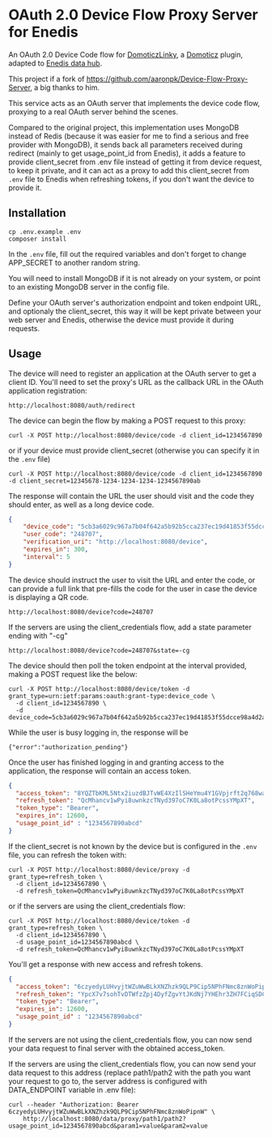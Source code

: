 OAuth 2.0 Device Flow Proxy Server for Enedis
=============================================

An OAuth 2.0 Device Code flow for [DomoticzLinky](https://github.com/guillaumezin/DomoticzLinky), a [Domoticz](https://www.domoticz.com/) plugin, adapted to [Enedis data hub](https://datahub-enedis.fr).

This project if a fork of https://github.com/aaronpk/Device-Flow-Proxy-Server, a big thanks to him.

This service acts as an OAuth server that implements the device code flow, proxying to a real OAuth server behind the scenes.

Compared to the original project, this implementation uses MongoDB instead of Redis (because it was easier for me to find a serious and free provider with MongoDB), it sends back all parameters received during redirect (mainly to get usage_point_id from Enedis), it adds a feature to provide client_secret from .env file instead of getting it from device request, to keep it private, and it can act as a proxy to add this client_secret from `.env` file to Enedis when refreshing tokens, if you don't want the device to provide it.

Installation
------------

```
cp .env.example .env
composer install
```

In the `.env` file, fill out the required variables and don't forget to change APP_SECRET to another random string.

You will need to install MongoDB if it is not already on your system, or point to an existing MongoDB server in the config file.

Define your OAuth server's authorization endpoint and token endpoint URL, and optionaly the client_secret, this way it will be kept private between your web server and Enedis, otherwise the device must provide it during requests.


Usage
-----

The device will need to register an application at the OAuth server to get a client ID. You'll need to set the proxy's URL as the callback URL in the OAuth application registration:

```
http://localhost:8080/auth/redirect
```

The device can begin the flow by making a POST request to this proxy:

```
curl -X POST http://localhost:8080/device/code -d client_id=1234567890
```

or if your device must provide client_secret (otherwise you can specify it in the `.env` file)

```
curl -X POST http://localhost:8080/device/code -d client_id=1234567890 -d client_secret=12345678-1234-1234-1234-1234567890ab
```

The response will contain the URL the user should visit and the code they should enter, as well as a long device code.

```json
{
    "device_code": "5cb3a6029c967a7b04f642a5b92b5cca237ec19d41853f55dcce98a4d2aa528f",
    "user_code": "248707",
    "verification_uri": "http://localhost:8080/device",
    "expires_in": 300,
    "interval": 5
}
```

The device should instruct the user to visit the URL and enter the code, or can provide a full link that pre-fills the code for the user in case the device is displaying a QR code.

`http://localhost:8080/device?code=248707`

If the servers are using the client_credentials flow, add a state parameter ending with "-cg"

`http://localhost:8080/device?code=248707&state=-cg`

The device should then poll the token endpoint at the interval provided, making a POST request like the below:

```
curl -X POST http://localhost:8080/device/token -d grant_type=urn:ietf:params:oauth:grant-type:device_code \
  -d client_id=1234567890 \
  -d device_code=5cb3a6029c967a7b04f642a5b92b5cca237ec19d41853f55dcce98a4d2aa528f
```

While the user is busy logging in, the response will be

```
{"error":"authorization_pending"}
```

Once the user has finished logging in and granting access to the application, the response will contain an access token.

```json
{
  "access_token": "8YQZTbKML5Ntx2iuzdBJTvWE4XzIlSHeYmu4Y1GVpjrft2q768wavr",
  "refresh_token": "QcMhancv1wPyi8uwnkzcTNyd397oC7K0La8otPcssYMpXT",
  "token_type": "Bearer",
  "expires_in": 12600,
  "usage_point_id" : "1234567890abcd"
}
```

If the client_secret is not known by the device but is configured in the `.env` file, you can refresh the token with:

```
curl -X POST http://localhost:8080/device/proxy -d grant_type=refresh_token \
  -d client_id=1234567890 \
  -d refresh_token=QcMhancv1wPyi8uwnkzcTNyd397oC7K0La8otPcssYMpXT
```

or if the servers are using the client_credentials flow:

```
curl -X POST http://localhost:8080/device/token -d grant_type=refresh_token \
  -d client_id=1234567890 \
  -d usage_point_id=1234567890abcd \
  -d refresh_token=QcMhancv1wPyi8uwnkzcTNyd397oC7K0La8otPcssYMpXT
```

You'll get a response with new access and refresh tokens.


```json
{
  "access_token": "6czyedyLUHvyjtWZuWwBLkXNZhzk9QLP9Cip5NPhFNmc8znWoPipnW",
  "refresh_token": "YpcX7v7sohTvDTWfzZpj4DyfZgvYtJKdNj7YHEhr3ZH7FCiqSDCDJ2",
  "token_type": "Bearer",
  "expires_in": 12600,
  "usage_point_id" : "1234567890abcd"
}
```

If the servers are not using the client_credentials flow, you can now send your data request to final server with the obtained access_token.

If the servers are using the client_credentials flow, you can now send your data request to this address (replace path1/path2 with the path you want your request to go to, the server address is configured with DATA_ENDPOINT variable in .env file):

```
curl --header "Authorization: Bearer 6czyedyLUHvyjtWZuWwBLkXNZhzk9QLP9Cip5NPhFNmc8znWoPipnW" \
    http://localhost:8080/data/proxy/path1/path2?usage_point_id=1234567890abcd&param1=value&param2=value
```
